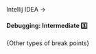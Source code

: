 <link rel="stylesheet" href="{{baseUrl}}/css/textbook.css">

<div class="website-content">

<div id="path">Intellij IDEA &rarr; </div>

<div id="title">

#### Debugging: Intermediate :three:

</div>

<div id="body">

{Other types of break points}

</div>

<div id="extras">
<div>

</div>
